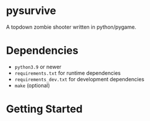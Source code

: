 # pysurvive

A topdown zombie shooter written in python/pygame.

# Dependencies

- `python3.9` or newer
- `requirements.txt` for runtime dependencies
- `requirements_dev.txt` for development dependencies
- `make` (optional)

# Getting Started

